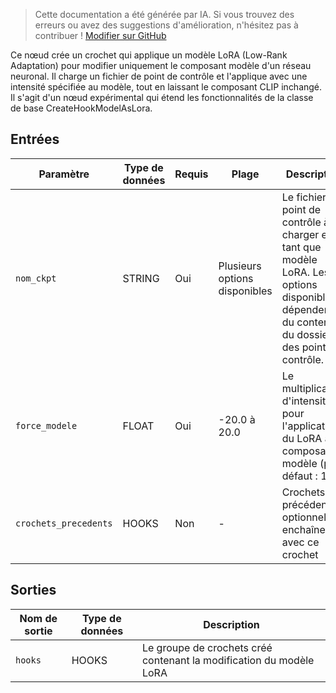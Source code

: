 > Cette documentation a été générée par IA. Si vous trouvez des erreurs ou avez des suggestions d'amélioration, n'hésitez pas à contribuer ! [Modifier sur GitHub](https://github.com/Comfy-Org/embedded-docs/blob/main/comfyui_embedded_docs/docs/CreateHookModelAsLoraModelOnly/fr.md)

Ce nœud crée un crochet qui applique un modèle LoRA (Low-Rank Adaptation) pour modifier uniquement le composant modèle d'un réseau neuronal. Il charge un fichier de point de contrôle et l'applique avec une intensité spécifiée au modèle, tout en laissant le composant CLIP inchangé. Il s'agit d'un nœud expérimental qui étend les fonctionnalités de la classe de base CreateHookModelAsLora.

## Entrées

| Paramètre | Type de données | Requis | Plage | Description |
|-----------|-----------|----------|-------|-------------|
| `nom_ckpt` | STRING | Oui | Plusieurs options disponibles | Le fichier de point de contrôle à charger en tant que modèle LoRA. Les options disponibles dépendent du contenu du dossier des points de contrôle. |
| `force_modele` | FLOAT | Oui | -20.0 à 20.0 | Le multiplicateur d'intensité pour l'application du LoRA au composant modèle (par défaut : 1.0) |
| `crochets_precedents` | HOOKS | Non | - | Crochets précédents optionnels à enchaîner avec ce crochet |

## Sorties

| Nom de sortie | Type de données | Description |
|-------------|-----------|-------------|
| `hooks` | HOOKS | Le groupe de crochets créé contenant la modification du modèle LoRA |
